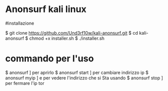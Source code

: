 # Anonsurf kali linux


#installazione

$ git clone https://github.com/Und3rf10w/kali-anonsurf.git
$ cd kali-anonsurf
$ chmod +x installer.sh
$ ./installer.sh

# commando per l'uso

$ anonsurf ] per aprirlo 
$ anonsurf start ] per cambiare indirizzo ip
$ anonsurf myip ] e per vedere l'indirizzo che si 
Sta usando
$ anonsurf stop ] per fermare l'ip tor
